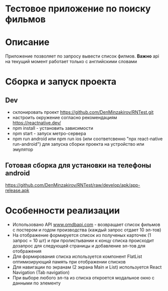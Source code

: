 # Тестовое приложение по поиску фильмов 

# Описание 

Приложение позволяет по запросу вывести список филмов. 
__Важно__ api на текущий момент работает только с английскими словами
 
# Сборка и запуск проекта

## Dev
* склонировать проект https://github.com/DenMinzakirov/RNTest.git
* настроить окружение согласно рекомендациям https://reactnative.dev/
* npm install - установить зависимости
* npm start - запуск метро-сервера
* npm run android или npm run ios (или соответсвенно "npx react-native run-android") для запуска сборки проекта на устройство или эмулятор

## Готовая сборка для установки на телефоны __android__
https://github.com/DenMinzakirov/RNTest/raw/develop/apk/app-release.apk

# Особенности реализации
* Использовано API www.omdbapi.com - возвращает список фильмов с постером и годом производства (каждый запрос отдает 10 эл-тов)
* На отображение формируется список из полученых карточек (1 запрос = 10 шт) и при пролистывании к концу списка происходит дозапрос для следующей страницы и добавление эл-тов для отображения
* Для формирования списка используется компонент FlatList оптимизирующий память при отображении списков
* Для навигации по экранам (2 экрана Main и List) используется React Navigation (Tab navigation)
* При выборе любого эл-та из списка откроется модальное окно с данными по элементу
